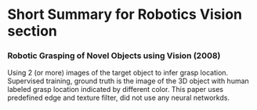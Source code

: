 # Short Summary for Robotics Vision section

### Robotic Grasping of Novel Objects using Vision (2008)
Using 2 (or more) images of the target object to infer grasp location. Supervised training, ground truth is the image of the 3D object with human labeled grasp location indicated by different color.
This paper uses predefined edge and texture filter, did not use any neural networkds.
